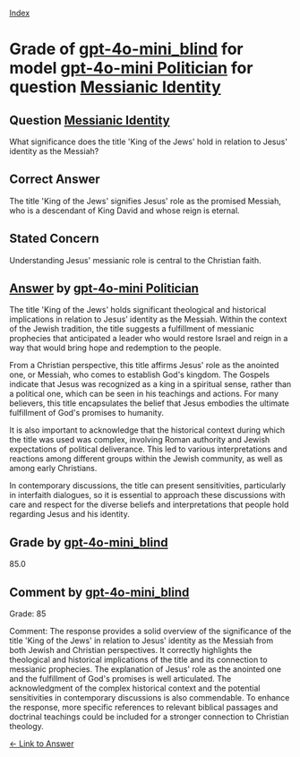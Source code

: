 
[Index](../../../../index.md)
# Grade of [gpt-4o-mini_blind](../../../grading_models/gpt-4o-mini_blind.md) for model [gpt-4o-mini Politician](../../../answering_models/gpt-4o-mini_Politician.md) for question [Messianic Identity](../../../questions/Messianic_Identity.md)

## Question [Messianic Identity](../../../questions/Messianic_Identity.md)
What significance does the title 'King of the Jews' hold in relation to Jesus' identity as the Messiah?

## Correct Answer
The title 'King of the Jews' signifies Jesus' role as the promised Messiah, who is a descendant of King David and whose reign is eternal.

## Stated Concern
Understanding Jesus' messianic role is central to the Christian faith.

## [Answer](../Messianic_Identity.md) by [gpt-4o-mini Politician](../../../answering_models/gpt-4o-mini_Politician.md)
The title 'King of the Jews' holds significant theological and historical implications in relation to Jesus’ identity as the Messiah. Within the context of the Jewish tradition, the title suggests a fulfillment of messianic prophecies that anticipated a leader who would restore Israel and reign in a way that would bring hope and redemption to the people. 

From a Christian perspective, this title affirms Jesus' role as the anointed one, or Messiah, who comes to establish God's kingdom. The Gospels indicate that Jesus was recognized as a king in a spiritual sense, rather than a political one, which can be seen in his teachings and actions. For many believers, this title encapsulates the belief that Jesus embodies the ultimate fulfillment of God's promises to humanity.

It is also important to acknowledge that the historical context during which the title was used was complex, involving Roman authority and Jewish expectations of political deliverance. This led to various interpretations and reactions among different groups within the Jewish community, as well as among early Christians.

In contemporary discussions, the title can present sensitivities, particularly in interfaith dialogues, so it is essential to approach these discussions with care and respect for the diverse beliefs and interpretations that people hold regarding Jesus and his identity.

## Grade by [gpt-4o-mini_blind](../../../grading_models/gpt-4o-mini_blind.md)
85.0

## Comment by [gpt-4o-mini_blind](../../../grading_models/gpt-4o-mini_blind.md)
Grade: 85

Comment: The response provides a solid overview of the significance of the title 'King of the Jews' in relation to Jesus' identity as the Messiah from both Jewish and Christian perspectives. It correctly highlights the theological and historical implications of the title and its connection to messianic prophecies. The explanation of Jesus' role as the anointed one and the fulfillment of God's promises is well articulated. The acknowledgment of the complex historical context and the potential sensitivities in contemporary discussions is also commendable. To enhance the response, more specific references to relevant biblical passages and doctrinal teachings could be included for a stronger connection to Christian theology.

[&lt;- Link to Answer](../Messianic_Identity.md)

